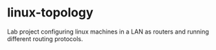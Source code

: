# linux-topology
Lab project configuring linux machines in a LAN as routers and running different routing protocols.
